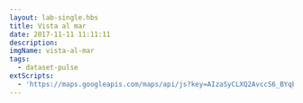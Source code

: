 ```yaml
---
layout: lab-single.hbs
title: Vista al mar
date: 2017-11-11 11:11:11
description:
imgName: vista-al-mar
tags:
  - dataset-pulse
extScripts:
  - 'https://maps.googleapis.com/maps/api/js?key=AIzaSyCLXQ2AvccS6_BYqEYHR00zZicfhGYQiUA&callback=init'
---
```

